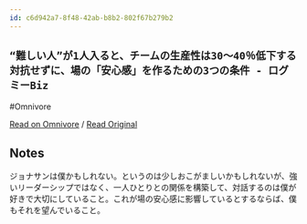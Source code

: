 ```yaml
---
id: c6d942a7-8f48-42ab-b8b2-802f67b279b2
---
```


## `“難しい人”が1人入ると、チームの生産性は30〜40％低下する　対抗せずに、場の「安心感」を作るための3つの条件 - ログミーBiz`
#Omnivore

[Read on Omnivore](https://omnivore.app/me/1-30-40-3-biz-191d086e583) / [Read Original](https://logmi.jp/business/articles/325646)

## Notes

ジョナサンは僕かもしれない。というのは少しおこがましいかもしれないが、強いリーダーシップではなく、一人ひとりとの関係を構築して、対話するのは僕が好きで大切にしていること。これが場の安心感に影響しているとするならば、僕もそれを望んでいること。

